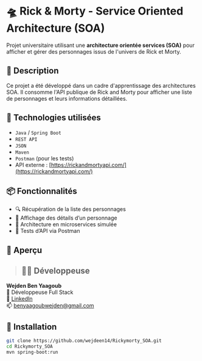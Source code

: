 # 🛸 Rick & Morty - Service Oriented Architecture (SOA)

Projet universitaire utilisant une **architecture orientée services (SOA)** pour afficher et gérer des personnages issus de l'univers de Rick et Morty.

## 📌 Description

Ce projet a été développé dans un cadre d'apprentissage des architectures SOA. Il consomme l'API publique de Rick and Morty pour afficher une liste de personnages et leurs informations détaillées.

## 🧰 Technologies utilisées

- `Java` / `Spring Boot`
- `REST API`
- `JSON`
- `Maven`
- `Postman` (pour les tests)
- API externe : [https://rickandmortyapi.com/](https://rickandmortyapi.com/)

## 📦 Fonctionnalités

- 🔍 Récupération de la liste des personnages
- 👤 Affichage des détails d’un personnage
- 🔁 Architecture en microservices simulée
- 🧪 Tests d’API via Postman

## 📸 Aperçu


> ## 🙋‍♀️ Développeuse

**Wejden Ben Yaagoub**  
📍 Développeuse Full Stack  
🔗 [LinkedIn](https://www.linkedin.com/in/wejdenbenyaagoub/)  
📫 [benyaagoubwejden@gmail.com](mailto:benyaagoubwejden@gmail.com)


## 🚀 Installation

```bash
git clone https://github.com/wejdeen14/Rickymorty_SOA.git
cd Rickymorty_SOA
mvn spring-boot:run
